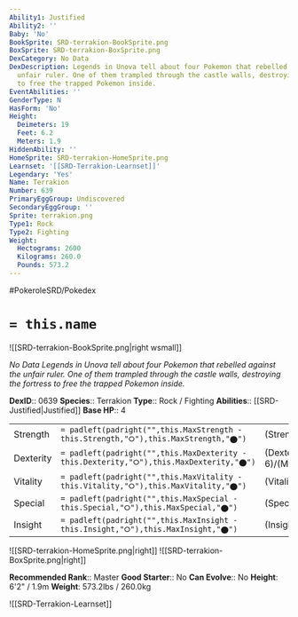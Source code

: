 ```yaml
---
Ability1: Justified
Ability2: ''
Baby: 'No'
BookSprite: SRD-terrakion-BookSprite.png
BoxSprite: SRD-terrakion-BoxSprite.png
DexCategory: No Data
DexDescription: Legends in Unova tell about four Pokemon that rebelled against the
  unfair ruler. One of them trampled through the castle walls, destroying the fortress
  to free the trapped Pokemon inside.
EventAbilities: ''
GenderType: N
HasForm: 'No'
Height:
  Deimeters: 19
  Feet: 6.2
  Meters: 1.9
HiddenAbility: ''
HomeSprite: SRD-terrakion-HomeSprite.png
Learnset: '[[SRD-Terrakion-Learnset]]'
Legendary: 'Yes'
Name: Terrakion
Number: 639
PrimaryEggGroup: Undiscovered
SecondaryEggGroup: ''
Sprite: terrakion.png
Type1: Rock
Type2: Fighting
Weight:
  Hectograms: 2600
  Kilograms: 260.0
  Pounds: 573.2
---
```


#PokeroleSRD/Pokedex

# `= this.name`

![[SRD-terrakion-BookSprite.png|right wsmall]]

*No Data*
*Legends in Unova tell about four Pokemon that rebelled against the unfair ruler. One of them trampled through the castle walls, destroying the fortress to free the trapped Pokemon inside.*

**DexID**:: 0639
**Species**:: Terrakion
**Type**:: Rock / Fighting
**Abilities**:: [[SRD-Justified|Justified]]
**Base HP**:: 4

|           |                                                                                        |                                          |
| --------- | -------------------------------------------------------------------------------------- | ---------------------------------------- |
| Strength  | `= padleft(padright("",this.MaxStrength - this.Strength,"⭘"),this.MaxStrength,"⬤")`    | (Strength::7)/(MaxStrength::7)   |
| Dexterity | `= padleft(padright("",this.MaxDexterity - this.Dexterity,"⭘"),this.MaxDexterity,"⬤")` | (Dexterity:: 6)/(MaxDexterity::6) |
| Vitality  | `= padleft(padright("",this.MaxVitality - this.Vitality,"⭘"),this.MaxVitality,"⬤")`    | (Vitality::5)/(MaxVitality::5)   |
| Special   | `= padleft(padright("",this.MaxSpecial - this.Special,"⭘"),this.MaxSpecial,"⬤")`       | (Special::5)/(MaxSpecial::5)     |
| Insight   | `= padleft(padright("",this.MaxInsight - this.Insight,"⭘"),this.MaxInsight,"⬤")`       | (Insight::5)/(MaxInsight::5)     |

![[SRD-terrakion-HomeSprite.png|right]]
![[SRD-terrakion-BoxSprite.png|right]]

**Recommended Rank**:: Master
**Good Starter**:: No
**Can Evolve**:: No
**Height**: 6'2" / 1.9m
**Weight**: 573.2lbs / 260.0kg

![[SRD-Terrakion-Learnset]]